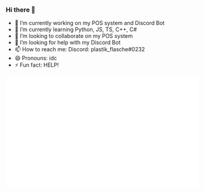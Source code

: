 ### Hi there 👋
- 🔭 I’m currently working on my POS system and Discord Bot
- 🌱 I’m currently learning Python, JS, TS, C++, C#
- 👯 I’m looking to collaborate on my POS system
- 🤔 I’m looking for help with my Discord Bot
- 📫 How to reach me: Discord: plastik_flasche#0232
- 😄 Pronouns: idc
- ⚡ Fun fact: HELP!

![help me](https://raw.githubusercontent.com/plastik-flasche/github-stats/master/generated/languages.svg#gh-dark-mode-only)
